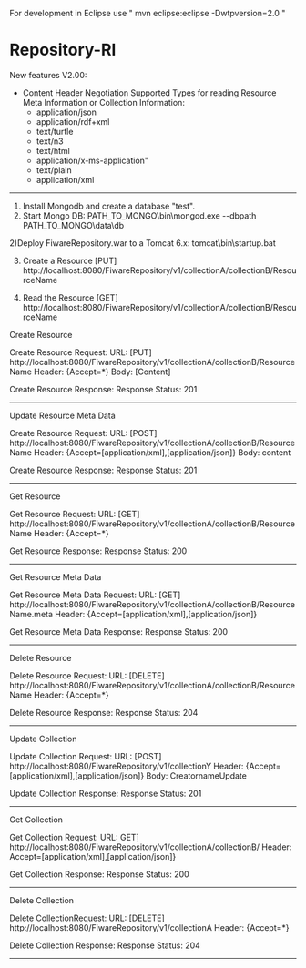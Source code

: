 For development in Eclipse use " mvn eclipse:eclipse -Dwtpversion=2.0 "

Repository-RI
=============

New features V2.00:

- Content Header Negotiation
	Supported Types for reading Resource Meta Information or Collection Information:
	- application/json
	- application/rdf+xml
	- text/turtle
	- text/n3
	- text/html
	- application/x-ms-application"
	- text/plain
	- application/xml

___________________________________________________________


1) Install Mongodb and create a database "test".
2) Start Mongo DB:
PATH_TO_MONGO\bin\mongod.exe --dbpath PATH_TO_MONGO\data\db

2)Deploy FiwareRepository.war to a Tomcat 6.x:
tomcat\bin\startup.bat

3) Create a Resource
[PUT] http://localhost:8080/FiwareRepository/v1/collectionA/collectionB/ResourceName

4) Read the Resource
[GET] http://localhost:8080/FiwareRepository/v1/collectionA/collectionB/ResourceName



Create Resource

Create Resource Request:
	URL:	[PUT] http://localhost:8080/FiwareRepository/v1/collectionA/collectionB/ResourceName
	Header:	{Accept=*}
	Body:	[Content]

Create Resource Response:
	Response Status:
	201

____________________________________________________________

Update Resource Meta Data

Create Resource Request:
	URL:	[POST] http://localhost:8080/FiwareRepository/v1/collectionA/collectionB/ResourceName
	Header:	{Accept=[application/xml],[application/json]}
	Body:	content

Create Resource Response:
	Response Status:
	201

____________________________________________________________


Get Resource 

Get Resource Request:
	URL:	[GET] http://localhost:8080/FiwareRepository/v1/collectionA/collectionB/ResourceName
	Header:	{Accept=*}

	
Get Resource Response:
	Response Status:
	200

____________________________________________________________


Get Resource Meta Data

Get Resource Meta Data Request:
	URL:	[GET] http://localhost:8080/FiwareRepository/v1/collectionA/collectionB/ResourceName.meta
	Header:	{Accept=[application/xml],[application/json]}
	
Get Resource Meta Data Response:
	Response Status:
	200
____________________________________________________________


Delete Resource

Delete Resource Request:
	URL:	[DELETE] http://localhost:8080/FiwareRepository/v1/collectionA/collectionB/ResourceName
	Header:	{Accept=*}
	
Delete Resource Response:
	Response Status:
	204

____________________________________________________________


Update Collection

Update Collection Request:
	URL:	[POST] http://localhost:8080/FiwareRepository/v1/collectionY
	Header:	{Accept=[application/xml],[application/json]}
	Body:	<?xml version="1.0" encoding="UTF-8" standalone="yes"?><collection xmlns:atom="http://www.w3.org/2005/Atom"><creator>CreatornameUpdate</creator><collections/><resources/></collection>

Update Collection Response:
	Response Status:
	201
____________________________________________________________


Get Collection

Get Collection Request:
	URL:	GET] http://localhost:8080/FiwareRepository/v1/collectionA/collectionB/
	Header:	Accept=[application/xml],[application/json]}

Get Collection Response:
	Response Status:
	200
____________________________________________________________


Delete Collection

Delete CollectionRequest:
	URL:	[DELETE] http://localhost:8080/FiwareRepository/v1/collectionA
	Header:	{Accept=*}
	
Delete Collection Response:
	Response Status:
	204
____________________________________________________________




